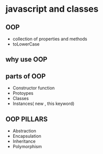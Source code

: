 # javascript and classes

## OOP 

- collection of properties and methods
- toLowerCase
## why use OOP


## parts of OOP

- Constructor function
- Protoypes
- Classes 
- Instances( new , this keyword)

## OOP PILLARS
- Abstraction
- Encapsulation 
- Inheritance 
- Polymorphism